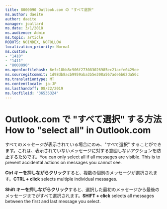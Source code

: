 ```yaml
---
title: 8000090 Outlook.com の "すべて選択"
ms.author: daeite
author: daeite
manager: joallard
ms.date: 3/1/2018
ms.audience: Admin
ms.topic: article
ROBOTS: NOINDEX, NOFOLLOW
localization_priority: Normal
ms.custom:
- "1410"
- "1411"
- "8000090"
ms.openlocfilehash: 6efc18bb8c906f273083026985ec21acfe0429ee
ms.sourcegitcommit: 1d98db8acb9959aba3b5e308a567ade6b62da56c
ms.translationtype: MT
ms.contentlocale: ja-JP
ms.lasthandoff: 08/22/2019
ms.locfileid: "36535324"
---
```

# <a name="how-to-select-all-in-outlookcom"></a><span data-ttu-id="49ade-102">Outlook.com で "すべて選択" する方法</span><span class="sxs-lookup"><span data-stu-id="49ade-102">How to "select all" in Outlook.com</span></span>

<span data-ttu-id="49ade-p101">すべてのメッセージが表示されている場合にのみ、"すべて選択" することができます。これは、表示されていないメッセージに対する意図しないアクションを防止するためです。</span><span class="sxs-lookup"><span data-stu-id="49ade-p101">You can only select all if all messages are visible. This is to prevent accidental actions on messages you cannot see.</span></span>

<span data-ttu-id="49ade-105">**Ctrl キーを押しながらクリック**すると、複数の個別のメッセージが選択されます。</span><span class="sxs-lookup"><span data-stu-id="49ade-105">**CTRL + click** selects multiple individual messages.</span></span>

<span data-ttu-id="49ade-106">**Shift キーを押しながらクリック**すると、選択した最初のメッセージから最後のメッセージまでがすべて選択されます。</span><span class="sxs-lookup"><span data-stu-id="49ade-106">**SHIFT + click** selects all messages between the first and last message you select.</span></span>